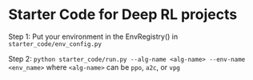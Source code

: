 # Starter Code for Deep RL projects

Step 1: Put your environment in the EnvRegistry() in `starter_code/env_config.py`

Step 2: `python starter_code/run.py --alg-name <alg-name> --env-name <env_name>`
    where `<alg-name>` can be `ppo`, `a2c`, or `vpg`
